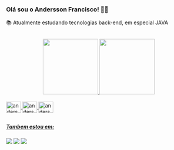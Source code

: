 ### Olá sou o Andersson Francisco! 👨‍💻

📚 Atualmente estudando tecnologias back-end, em especial JAVA
##

<div align="center">
  <a href="https://www.linkedin.com/in/andersson-francisco-206ba516b/">
  <img height="150em" src="https://github-readme-stats.vercel.app/api?username=anderssonfrancisco&show_icons=true&theme=dracula&include_all_commits=true&count_private=true"/>
  <img height="150em" src="https://github-readme-stats.vercel.app/api/top-langs/?username=anderssonfrancisco&layout=compact&langs_count=7&theme=dracula"/>
</div>
  <div style="display: inline_block"><br>
  <img align="center" alt="andersson-java" height="30" width="40" src="https://cdn.jsdelivr.net/gh/devicons/devicon/icons/java/java-original-wordmark.svg" />
  <img align="center" alt="andersson-git" height="30" width="40" src="https://cdn.jsdelivr.net/gh/devicons/devicon/icons/git/git-original.svg" />
  <img align="center" alt="andersson-html" height="30" width="40" src="https://cdn.jsdelivr.net/gh/devicons/devicon/icons/spring/spring-original.svg" />
</div>
  
  ##
  ##### Tambem estou em:
  <div>
  <a href = "mailto:anderssonfrancisco74613@gmail.com"><img src="https://img.shields.io/badge/-Gmail-%23333?style=for-the-badge&logo=gmail&logoColor=white" target="_blank"></a>
  <a href="https://www.linkedin.com/in/andersson-francisco-206ba516b/" target="_blank"><img src="https://img.shields.io/badge/-LinkedIn-%230077B5?style=for-the-badge&logo=linkedin&logoColor=white" target="_blank"></a> 
  <a href="https://t.me/AnderssonFs" target="_blank"><img src="https://img.shields.io/badge/Telegram-2CA5E0?style=for-the-badge&logo=telegram&logoColor=white" target="_blank"></a>
  <div/>  

